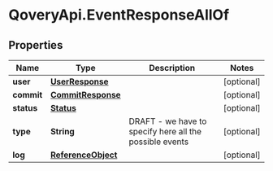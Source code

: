 # QoveryApi.EventResponseAllOf

## Properties

Name | Type | Description | Notes
------------ | ------------- | ------------- | -------------
**user** | [**UserResponse**](UserResponse.md) |  | [optional] 
**commit** | [**CommitResponse**](CommitResponse.md) |  | [optional] 
**status** | [**Status**](Status.md) |  | [optional] 
**type** | **String** | DRAFT - we have to specify here all the possible events | [optional] 
**log** | [**ReferenceObject**](ReferenceObject.md) |  | [optional] 


